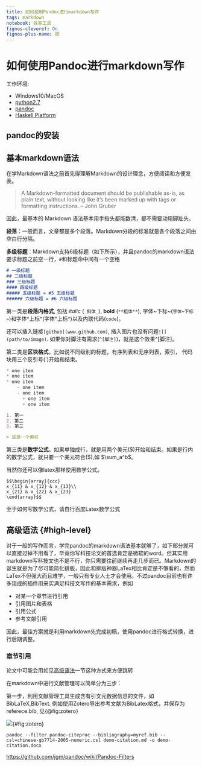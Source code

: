 ```yaml
---
title: 如何使用Pandoc进行markdown写作
tags: markdown
notebook: 效率工具
fignos-cleveref: On
fignos-plus-name: 图
---
```


<!-- @import "[TOC]" {cmd="toc" depthFrom=1 depthTo=6 orderedList=false} -->

# 如何使用Pandoc进行markdown写作

工作环境:

- Windows10/MacOS
- [python2.7](http://www.python.org/)
- [pandoc](http://www.pandoc.org/)
- [Haskell Platform](https://www.haskell.org/platform/)

## pandoc的安装

## 基本markdown语法

在学Markdown语法之前首先得理解Markdown的设计理念，方便阅读和方便发表。

> A Markdown-formatted document should be publishable as-is, as plain text, without looking like it’s been marked up with tags or formatting instructions. – John Gruber

因此，最基本的 Markdown 语法基本用手指头都能数清，都不需要动用脚趾头。

**段落**：一般而言，文章都是多个段落。Markdown分段的标准就是各个段落之间由空白行分隔。

**多级标题**：Markdown支持6级标题（如下所示），并且pandoc的markdown语法要求标题之前空一行，`#`和标题命中间有一个空格

```markdown
# 一级标题
## 二级标题
### 三级标题
#### 四级标题
##### 五级标题 = #5 五级标题
###### 六级标题 = #6 六级标题
```

第一类是**段落内格式**, 包括 _italic_ (`_斜体_`), **bold** (`**粗体**`), 字体~下标~(`字体~下标~`)和字体^上标^(字体^上标^)以及内联代码(`code`)。

还可以插入链接`[github](www.github.com)`, 插入图片也没有问题`![](path/to/image)`. 如果你对脚注有需求(`^[脚注]`)，就是这个效果^[脚注]。

第二类是**区块格式**，比如说不同级别的标题，有序列表和无序列表，索引， 代码块用三个反引号(`)开始和结束。

```markdown
* one item
* one item
* one item
    - one item
    - one item
      + one item
      + one item

1. 第一
2. 第二
3. 第三

> 这是一个索引
```

第三类是**数学公式**。如果单独成行，就是用两个美元(\$)开始和结束。如果是行内的数学公式，就只要一个美元符合(\$),如 $\sum_a^b$。

当然你还可以像latex那样使用数学公式。

```equation
$$\begin{array}{ccc}
x_{11} & x_{12} & x_{13}\\
x_{21} & x_{22} & x_{23}
\end{array}$$
```

至于如何写数学公式，请自行百度Latex数学公式

## 高级语法 {#high-level}

对于一般的写作而言，学完pandoc的markdown语法基本就够了，如下部分就可以直接过掉不用看了，毕竟你写科技论文的首选肯定是微软的word。但其实用markdown写科技文也不是不行，你只需要往前继续再走几步而已。Markdown的诞生就是为了尽可能简化排版，因此和排版神器LaTex相比肯定是不够看的，然而LaTex不但强大而且难学，一般只有专业人士才会使用。不过pandoc目前也有许多现成的插件用来实满足科技文写作的基本需求，例如

- 对某一个章节进行引用
- 引用图片和表格
- 引用公式
- 参考文献引用

因此，最佳方案就是利用markdown先完成初稿，使用pandoc进行格式转换，进行后期调整。

### 章节引用

论文中可能会用如见[高级语法](#high-level)一节这种方式来方便跳转

在markdown中进行文献管理可以简单分为三步：

第一步，利用文献管理工具生成含有引文元数据信息的文件，如BibLaTeX,BibText. 例如使用Zotero导出参考文献为BibLatex格式，并保存为referece.bib, 见{@fig:zotero}

![](http://oex750gzt.bkt.clouddn.com/17-12-5/69160844.jpg){#fig:zotero}

```shell
pandoc --filter pandoc-citeproc --bibliography=myref.bib --csl=chinese-gb7714-2005-numeric.csl demo-citation.md -o demo-citation.docx
```

<https://github.com/jgm/pandoc/wiki/Pandoc-Filters>